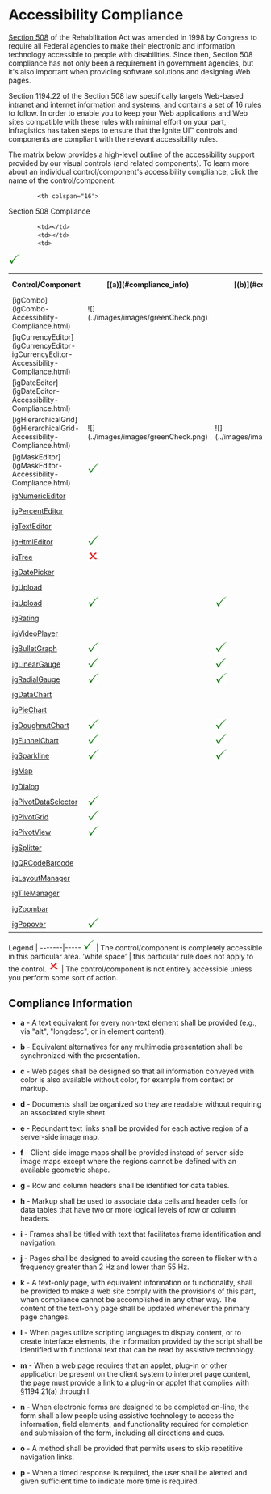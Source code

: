 ﻿<!--
|metadata|
{
    "fileName": "accessibility-compliance",
    "controlName": [],
    "tags": []
}
|metadata|
-->

# Accessibility Compliance

[Section 508](http://www.section508.gov/) of the Rehabilitation Act was amended in 1998 by Congress to require all Federal agencies to make their electronic and information technology accessible to people with disabilities. Since then, Section 508 compliance has not only been a requirement in government agencies, but it's also important when providing software solutions and designing Web pages.

Section 1194.22 of the Section 508 law specifically targets Web-based intranet and internet information and systems, and contains a set of 16 rules to follow. In order to enable you to keep your Web applications and Web sites compatible with these rules with minimal effort on your part, Infragistics has taken steps to ensure that the Ignite UI™ controls and components are compliant with the relevant accessibility rules.

The matrix below provides a high-level outline of the accessibility support provided by our visual controls (and related components). To learn more about an individual control/component's accessibility compliance, click the name of the control/component. 

<table class="table table-striped">
    <tbody>
        <tr>
            <th rowspan="2">
Control/Component
            </th>

            <th colspan="16">
Section 508 Compliance
            </th>

</tr>        <tr>
            <th>
[(a)](#compliance_info)
            </th>
            <th>
[(b)](#compliance_info)
            </th>
            <th>
[(c)](#compliance_info)
            </th>
            <th>
[(d)](#compliance_info)
            </th>
            <th>
[(e)](#compliance_info)
            </th>
            <th>
[(f)](#compliance_info)
            </th>
            <th>
[(g)](#compliance_info)
            </th>
            <th>
[(h)](#compliance_info)
            </th>
            <th>
[(i)](#compliance_info)
            </th>
            <th>
[(j)](#compliance_info)
            </th>
            <th>
[(k)](#compliance_info)
            </th>
            <th>
[(l)](#compliance_info)
            </th>
            <th>
[(m)](#compliance_info)
            </th>
            <th>
[(n)](#compliance_info)
            </th>
            <th>
[(o)](#compliance_info)
            </th>
            <th>
[(p)](#compliance_info)
            </th>

</tr>
        <tr>
            <td>
[igCombo](igCombo-Accessibility-Compliance.html)
            </td>            
            <td>
![](../images/images/greenCheck.png)
            </td>
            <td></td>
            <td>
![](../images/images/greenCheck.png)
            </td>
            <td>
![](../images/images/greenCheck.png)
            </td>
            <td></td>
            <td></td>
            <td></td>
            <td></td>
            <td></td>
            <td>
![](../images/images/greenCheck.png)
            </td>
            <td>
![](../images/images/greenCheck.png)
            </td>
            <td>
![](../images/images/greenCheck.png)
            </td>
            <td></td>
            <td></td>
            <td></td>
            <td>
![](../images/images/greenCheck.png)
            </td>
        </tr>
        <tr>
            <td>
[igCurrencyEditor](igCurrencyEditor-igCurrencyEditor-Accessibility-Compliance.html)
            </td>
            <td></td>
            <td></td>
            <td>
![](../images/images/greenCheck.png)
            </td>
            <td>
![](../images/images/greenCheck.png)
            </td>
            <td></td>
            <td></td>
            <td></td>
            <td></td>
            <td></td>
            <td></td>
            <td></td>
            <td>
![](../images/images/greenCheck.png)
            </td>
            <td></td>
            <td>
![](../images/images/greenCheck.png)
            </td>
            <td></td>
            <td></td>
        </tr>
        <tr>
            <td>
[igDateEditor](igDateEditor-Accessibility-Compliance.html)
            </td>
            <td></td>
            <td></td>
            <td>
![](../images/images/greenCheck.png)
            </td>
            <td>
![](../images/images/greenCheck.png)
            </td>
            <td></td>
            <td></td>
            <td></td>
            <td></td>
            <td></td>
            <td></td>
            <td></td>
            <td>
![](../images/images/greenCheck.png)
            </td>
            <td></td>
            <td>
![](../images/images/greenCheck.png)
            </td>
            <td></td>
            <td></td>
        </tr>
        <tr>
            <td>
[igHierarchicalGrid](igHierarchicalGrid-Accessibility-Compliance.html)
            </td>
            <td>
![](../images/images/greenCheck.png)
            </td>
            <td>
![](../images/images/greenCheck.png)
            </td>
            <td></td>
            <td>
![](../images/images/greenCheck.png)
            </td>
            <td></td>
            <td></td>
            <td>
![](../images/images/greenCheck.png)
            </td>
            <td>
![](../images/images/greenCheck.png)
            </td>
            <td></td>
            <td></td>
            <td></td>
            <td></td>
            <td></td>
            <td>
![](../images/images/redX.png)
            </td>
            <td></td>
            <td></td>
        </tr>
        <tr>
            <td>
[igMaskEditor](igMaskEditor-Accessibility-Compliance.html)
            </td>

            <td></td>
            <td></td>
            <td>
![](../images/images/greenCheck.png)
            </td>
            <td>
![](../images/images/greenCheck.png)
            </td>
            <td></td>
            <td></td>
            <td></td>
            <td></td>
            <td></td>
            <td></td>
            <td></td>
            <td>
![](../images/images/greenCheck.png)
            </td>
            <td></td>
            <td>
![](../images/images/greenCheck.png)
            </td>
            <td></td>
            <td></td>
        </tr>
        <tr>
            <td>
[igNumericEditor](igNumericEditor-Accessibility-Compliance.html)
            </td>
            <td></td>
            <td></td>
            <td>
![](../images/images/greenCheck.png)
            </td>
            <td>
![](../images/images/greenCheck.png)
            </td>
            <td></td>
            <td></td>
            <td></td>
            <td></td>
            <td></td>
            <td></td>
            <td></td>
            <td>
![](../images/images/greenCheck.png)
            </td>
            <td></td>
            <td>
![](../images/images/greenCheck.png)
            </td>
            <td></td>
            <td></td>
        </tr>
        <tr>
            <td>
[igPercentEditor](igPercentEditor-Accessibility-Compliance.html)
            </td>
            <td></td>
            <td></td>
            <td>
![](../images/images/greenCheck.png)
            </td>
            <td>
![](../images/images/greenCheck.png)
            </td>
            <td></td>
            <td></td>
            <td></td>
            <td></td>
            <td></td>
            <td></td>
            <td></td>
            <td>
![](../images/images/greenCheck.png)
            </td>
            <td></td>
            <td>
![](../images/images/greenCheck.png)
            </td>
            <td></td>
            <td></td>
        </tr>
        <tr>
            <td>
[igTextEditor](igTextEditor-Accessibility-Compliance.html)
            </td>
            <td></td>
            <td></td>
            <td>
![](../images/images/greenCheck.png)
            </td>
            <td>
![](../images/images/greenCheck.png)
            </td>
            <td></td>
            <td></td>
            <td></td>
            <td></td>
            <td></td>
            <td></td>
            <td></td>
            <td>
![](../images/images/greenCheck.png)
            </td>
            <td></td>
            <td>
![](../images/images/greenCheck.png)
            </td>
            <td></td>
            <td></td>
        </tr>
        <tr>
            <td>
[igHtmlEditor](igHtmlEditor-Accessibility-Compliance.html)
            </td>
            <td>
![](../images/images/greenCheck.png)
            </td>
            <td></td>
            <td>
![](../images/images/redX.png)
            </td>
            <td>
![](../images/images/redX.png)
            </td>
            <td></td>
            <td></td>
            <td></td>
            <td></td>
            <td></td>
            <td>
![](../images/images/greenCheck.png)
            </td>
            <td>
![](../images/images/redX.png)
            </td>
            <td>
![](../images/images/redX.png)
            </td>
            <td>
![](../images/images/greenCheck.png)
            </td>
            <td>
![](../images/images/greenCheck.png)
            </td>
            <td></td>
            <td></td>
        </tr>
        <tr>
            <td>
[igTree](igTree-Accessibility-Compliance.html)
            </td>
            <td>
![](../images/images/redX.png)
            </td>
            <td></td>
            <td>
![](../images/images/greenCheck.png)
            </td>
            <td>
![](../images/images/greenCheck.png)
            </td>
            <td></td>
            <td></td>
            <td></td>
            <td></td>
            <td></td>
            <td></td>
            <td>
![](../images/images/greenCheck.png)
            </td>
            <td></td>
            <td></td>
            <td>
![](../images/images/greenCheck.png)
            </td>
            <td></td>
            <td></td>
        </tr>
        <tr>
            <td>
[igDatePicker](igDatePicker-Accessibility-Compliance.html)
            </td>
            <td></td>
            <td></td>
            <td>
![](../images/images/greenCheck.png)
            </td>
            <td>
![](../images/images/greenCheck.png)
            </td>
            <td></td>
            <td></td>
            <td></td>
            <td></td>
            <td></td>
            <td></td>
            <td></td>
            <td>
![](../images/images/greenCheck.png)
            </td>
            <td></td>
            <td>
![](../images/images/greenCheck.png)
            </td>
            <td></td>
            <td></td>
        </tr>
        <tr>
            <td>
[igUpload](igUpload-Accessibility-Compliance.html)
            </td>
            <td></td>
            <td></td>
            <td>
![](../images/images/greenCheck.png)
            </td>
            <td>
![](../images/images/redX.png)
            </td>
            <td></td>
            <td></td>
            <td></td>
            <td></td>
            <td></td>
            <td></td>
            <td></td>
            <td>
![](../images/images/greenCheck.png)
            </td>
            <td></td>
            <td>
![](../images/images/greenCheck.png)
            </td>
            <td>
![](../images/images/greenCheck.png)
            </td>
            <td>
![](../images/images/greenCheck.png)
            </td>
        </tr>
        <tr>
            <td>
[igUpload](igUpload-Accessibility-Compliance.html)
            </td>
            <td>
![](../images/images/greenCheck.png)
            </td>
            <td>
![](../images/images/greenCheck.png)
            </td>
            <td></td>
            <td>
![](../images/images/redX.png)
            </td>
            <td></td>
            <td></td>
            <td>
![](../images/images/greenCheck.png)
            </td>
            <td>
![](../images/images/greenCheck.png)
            </td>
            <td></td>
            <td>
![](../images/images/greenCheck.png)
            </td>
            <td>
![](../images/images/redX.png)
            </td>
            <td>
![](../images/images/redX.png)
            </td>
            <td></td>
            <td>
![](../images/images/greenCheck.png)
            </td>
            <td></td>
            <td></td>
        </tr>
        <tr>
            <td>
[igRating](igRating-Accessibility-Compliance.html)
            </td>
            <td></td>
            <td></td>
            <td>
![](../images/images/greenCheck.png)
            </td>
            <td>
![](../images/images/redX.png)
            </td>
            <td></td>
            <td></td>
            <td></td>
            <td></td>
            <td></td>
            <td></td>
            <td></td>
            <td>
![](../images/images/greenCheck.png)
            </td>
            <td></td>
            <td>
![](../images/images/greenCheck.png)
            </td>
            <td></td>
            <td></td>
        </tr>
        <tr>
            <td>
[igVideoPlayer](igVideoPlayer-Accessibility-Compliance.html)
            </td>
            <td></td>
            <td></td>
            <td>
![](../images/images/greenCheck.png)
            </td>
            <td>
![](../images/images/redX.png)
            </td>
            <td></td>
            <td></td>
            <td></td>
            <td></td>
            <td></td>
            <td>
![](../images/images/redX.png)
            </td>
            <td></td>
            <td>
![](../images/images/greenCheck.png)
            </td>
            <td></td>
            <td>
![](../images/images/greenCheck.png)
            </td>
            <td></td>
            <td></td>
        </tr>
        <tr>
            <td>
[igBulletGraph](igBulletGraph-Accessibility-Compliance.html)
            </td>
            <td>
![](../images/images/greenCheck.png)
            </td>
            <td>
![](../images/images/greenCheck.png)
            </td>
            <td>
![](../images/images/greenCheck.png)
            </td>
            <td>
![](../images/images/redX.png)
            </td>
            <td></td>
            <td></td>
            <td></td>
            <td></td>
            <td></td>
            <td></td>
            <td></td>
            <td></td>
            <td></td>
            <td></td>
            <td></td>
            <td></td>
        </tr>
        <tr>
            <td>
[igLinearGauge](igLinearGauge-Accessibility-Compliance.html)
            </td>
            <td>
![](../images/images/greenCheck.png)
            </td>
            <td>
![](../images/images/greenCheck.png)
            </td>
            <td>
![](../images/images/greenCheck.png)
            </td>
            <td>
![](../images/images/redX.png)
            </td>
            <td></td>
            <td></td>
            <td></td>
            <td></td>
            <td></td>
            <td></td>
            <td></td>
            <td></td>
            <td></td>
            <td></td>
            <td></td>
            <td></td>
        </tr>
        <tr>
            <td>
[igRadialGauge](igRadialGauge.html)
            </td>
            <td>
![](../images/images/greenCheck.png)
            </td>
            <td>
![](../images/images/greenCheck.png)
            </td>
            <td>
![](../images/images/greenCheck.png)
            </td>
            <td>
![](../images/images/redX.png)
            </td>
            <td></td>
            <td></td>
            <td></td>
            <td></td>
            <td></td>
            <td></td>
            <td></td>
            <td></td>
            <td></td>
            <td></td>
            <td></td>
            <td></td>
        </tr>
        <tr>
            <td>
[igDataChart](igDataChart-Accessibility-Compliance.html)
            </td>
            <td></td>
            <td></td>
            <td>
![](../images/images/greenCheck.png)
            </td>
            <td>
![](../images/images/redX.png)
            </td>
            <td></td>
            <td></td>
            <td></td>
            <td></td>
            <td></td>
            <td>
![](../images/images/greenCheck.png)
            </td>
            <td></td>
            <td>
![](../images/images/greenCheck.png)
            </td>
            <td></td>
            <td>
![](../images/images/greenCheck.png)
            </td>
            <td></td>
            <td></td>
        </tr>
        <tr>
            <td>
[igPieChart](igPieChart-Accessibility.html)
            </td>
            <td></td>
            <td></td>
            <td>
![](../images/images/greenCheck.png)
            </td>
            <td>
![](../images/images/redX.png)
            </td>
            <td></td>
            <td></td>
            <td></td>
            <td></td>
            <td></td>
            <td>
![](../images/images/greenCheck.png)
            </td>
            <td></td>
            <td>
![](../images/images/greenCheck.png)
            </td>
            <td></td>
            <td>
![](../images/images/greenCheck.png)
            </td>
            <td></td>
            <td></td>
        </tr>
        <tr>
            <td>
[igDoughnutChart](igDoughnutChart-Accessibility-Compliance.html)
            </td>
            <td>
![](../images/images/greenCheck.png)
            </td>
            <td>
![](../images/images/greenCheck.png)
            </td>
            <td>
![](../images/images/greenCheck.png)
            </td>
            <td>
![](../images/images/redX.png)
            </td>
            <td></td>
            <td></td>
            <td></td>
            <td></td>
            <td></td>
            <td></td>
            <td></td>
            <td></td>
            <td></td>
            <td></td>
            <td></td>
            <td></td>
        </tr>
        <tr>
            <td>
[igFunnelChart](igFunnelChart-Accessibility-Compliance.html)
            </td>
            <td>
![](../images/images/greenCheck.png)
            </td>
            <td>
![](../images/images/greenCheck.png)
            </td>
            <td>
![](../images/images/greenCheck.png)
            </td>
            <td>
![](../images/images/redX.png)
            </td>
            <td></td>
            <td></td>
            <td></td>
            <td></td>
            <td></td>
            <td></td>
            <td></td>
            <td></td>
            <td></td>
            <td></td>
            <td></td>
            <td></td>
        </tr>
        <tr>
            <td>
[igSparkline](igSparkline-Accessibility-Compliance.html)
            </td>
            <td>
![](../images/images/greenCheck.png)
            </td>
            <td>
![](../images/images/greenCheck.png)
            </td>
            <td>
![](../images/images/greenCheck.png)
            </td>
            <td>
![](../images/images/redX.png)
            </td>
            <td></td>
            <td></td>
            <td></td>
            <td></td>
            <td></td>
            <td></td>
            <td></td>
            <td></td>
            <td></td>
            <td></td>
            <td></td>
            <td></td>
        </tr>
        <tr>
            <td>
[igMap](igMap-Accessibility-Compliance.html)
            </td>
            <td></td>
            <td></td>
            <td>
![](../images/images/greenCheck.png)
            </td>
            <td>
![](../images/images/redX.png)
            </td>
            <td></td>
            <td></td>
            <td></td>
            <td></td>
            <td></td>
            <td>
![](../images/images/greenCheck.png)
            </td>
            <td></td>
            <td>
![](../images/images/greenCheck.png)
            </td>
            <td></td>
            <td>
![](../images/images/greenCheck.png)
            </td>
            <td></td>
            <td></td>
        </tr>
        <tr>
            <td>
[igDialog](igDialog-Accessibility-Compliance.html)
            </td>
            <td></td>
            <td></td>
            <td>
![](../images/images/greenCheck.png)
            </td>
            <td>
![](../images/images/redX.png)
            </td>
            <td></td>
            <td></td>
            <td></td>
            <td></td>
            <td></td>
            <td></td>
            <td></td>
            <td>
![](../images/images/greenCheck.png)
            </td>
            <td></td>
            <td></td>
            <td></td>
            <td></td>
        </tr>
        <tr>
            <td>
[igPivotDataSelector](igPivotDataSelector-Accessibility-Compliance.html)
            </td>
            <td>
![](../images/images/greenCheck.png)
            </td>
            <td></td>
            <td>
![](../images/images/greenCheck.png)
            </td>
            <td>
![](../images/images/redX.png)
            </td>
            <td></td>
            <td></td>
            <td></td>
            <td></td>
            <td></td>
            <td>
![](../images/images/greenCheck.png)
            </td>
            <td>
![](../images/images/redX.png)
            </td>
            <td>
![](../images/images/redX.png)
            </td>
            <td></td>
            <td>
![](../images/images/greenCheck.png)
            </td>
            <td></td>
            <td></td>
        </tr>
        <tr>
            <td>
[igPivotGrid](igPivotGrid-Accessibility-Compliance.html)
            </td>
            <td>
![](../images/images/greenCheck.png)
            </td>
            <td></td>
            <td>
![](../images/images/greenCheck.png)
            </td>
            <td>
![](../images/images/redX.png)
            </td>
            <td></td>
            <td></td>
            <td>
![](../images/images/greenCheck.png)
            </td>
            <td>
![](../images/images/greenCheck.png)
            </td>
            <td></td>
            <td>
![](../images/images/greenCheck.png)
            </td>
            <td>
![](../images/images/redX.png)
            </td>
            <td>
![](../images/images/redX.png)
            </td>
            <td></td>
            <td>
![](../images/images/greenCheck.png)
            </td>
            <td></td>
            <td></td>
        </tr>
        <tr>
            <td>
[igPivotView](igPivotView-Accessibility-Compliance.html)
            </td>
            <td>
![](../images/images/greenCheck.png)
            </td>
            <td></td>
            <td>
![](../images/images/greenCheck.png)
            </td>
            <td>
![](../images/images/redX.png)
            </td>
            <td></td>
            <td></td>
            <td>
![](../images/images/greenCheck.png)
            </td>
            <td>
![](../images/images/greenCheck.png)
            </td>
            <td></td>
            <td>
![](../images/images/greenCheck.png)
            </td>
            <td>
![](../images/images/redX.png)
            </td>
            <td>
![](../images/images/redX.png)
            </td>
            <td></td>
            <td>
![](../images/images/greenCheck.png)
            </td>
            <td></td>
            <td></td>
        </tr>
        <tr>
            <td>
[igSplitter](igSplitter-Accessibility-Compliance.html)
            </td>
            <td></td>
            <td></td>
            <td>
![](../images/images/greenCheck.png)
            </td>
            <td>
![](../images/images/greenCheck.png)
            </td>
            <td></td>
            <td></td>
            <td></td>
            <td></td>
            <td></td>
            <td></td>
            <td></td>
            <td></td>
            <td></td>
            <td>
![](../images/images/greenCheck.png)
            </td>
            <td></td>
            <td></td>
        </tr>
        <tr>
            <td>
[igQRCodeBarcode](igQRCodeBarcode-Accessibility-Compliance.html)
            </td>
            <td></td>
            <td></td>
            <td>
![](../images/images/greenCheck.png)
            </td>
            <td>
![](../images/images/greenCheck.png)
            </td>
            <td></td>
            <td></td>
            <td></td>
            <td></td>
            <td></td>
            <td></td>
            <td></td>
            <td>
![](../images/images/greenCheck.png)
            </td>
            <td></td>
            <td></td>
            <td></td>
            <td></td>
        </tr>
        <tr>
            <td>
[igLayoutManager](igLayoutManager-Accessibility-Compliance.html)
            </td>
            <td></td>
            <td></td>
            <td>
![](../images/images/greenCheck.png)
            </td>
            <td></td>
            <td></td>
            <td></td>
            <td></td>
            <td></td>
            <td></td>
            <td>
![](../images/images/greenCheck.png)
            </td>
            <td></td>
            <td></td>
            <td></td>
            <td></td>
            <td></td>
            <td></td>
        </tr>
        <tr>
            <td>
[igTileManager](igTileManager-Accessibility-Compliance.html)
            </td>
            <td></td>
            <td></td>
            <td>
![](../images/images/greenCheck.png)
            </td>
            <td></td>
            <td></td>
            <td></td>
            <td></td>
            <td></td>
            <td></td>
            <td>
![](../images/images/greenCheck.png)
            </td>
            <td></td>
            <td></td>
            <td></td>
            <td></td>
            <td></td>
            <td></td>
        </tr>
        <tr>
            <td>
[igZoombar](igZoombar-Accessibility-Compliance.html)
            </td>
            <td></td>
            <td></td>
            <td>
![](../images/images/greenCheck.png)
            </td>
            <td></td>
            <td></td>
            <td></td>
            <td></td>
            <td></td>
            <td></td>
            <td>
![](../images/images/greenCheck.png)
            </td>
            <td></td>
            <td></td>
            <td></td>
            <td></td>
            <td></td>
            <td></td>
        </tr>
        <tr>
            <td>
[igPopover](igPopover-Accessibility-Compliance.html)
            </td>
            <td>
![](../images/images/greenCheck.png)
            </td>
            <td></td>
            <td>
![](../images/images/greenCheck.png)
            </td>
            <td>
![](../images/images/redX.png)
            </td>
            <td></td>
            <td></td>
            <td></td>
            <td></td>
            <td></td>
            <td>
![](../images/images/greenCheck.png)
            </td>
            <td></td>
            <td></td>
            <td></td>
            <td></td>
            <td></td>
            <td></td>
        </tr>
    </tbody>
</table>

Legend | 
-------|-----
![](../images/images/greenCheck.png) | The control/component is completely accessible in this particular area.
'white space' | this particular rule does not apply to the control.
![](../images/images/redX.png) | The control/component is not entirely accessible unless you perform some sort of action.

## <a id="compliance_info"></a> Compliance Information

 - **a** - A text equivalent for every non-text element shall be provided (e.g., via "alt", "longdesc", or in element content).

 - **b** - Equivalent alternatives for any multimedia presentation shall be synchronized with the presentation.

 - **c** - Web pages shall be designed so that all information conveyed with color is also available without color, for example from context or markup.

 - **d** - Documents shall be organized so they are readable without requiring an associated style sheet.

 - **e** - Redundant text links shall be provided for each active region of a server-side image map.

 - **f** - Client-side image maps shall be provided instead of server-side image maps except where the regions cannot be defined with an available geometric shape.

 - **g** - Row and column headers shall be identified for data tables.

 - **h** - Markup shall be used to associate data cells and header cells for data tables that have two or more logical levels of row or column headers.

 - **i** - Frames shall be titled with text that facilitates frame identification and navigation.

 - **j** - Pages shall be designed to avoid causing the screen to flicker with a frequency greater than 2 Hz and lower than 55 Hz.

 - **k** - A text-only page, with equivalent information or functionality, shall be provided to make a web site comply with the provisions of this part, when compliance cannot be accomplished in any other way. The content of the text-only page shall be updated whenever the primary page changes.

 - **l** - When pages utilize scripting languages to display content, or to create interface elements, the information provided by the script shall be identified with functional text that can be read by assistive technology.

 - **m** - When a web page requires that an applet, plug-in or other application be present on the client system to interpret page content, the page must provide a link to a plug-in or applet that complies with §1194.21(a) through l.
 
 - **n** - When electronic forms are designed to be completed on-line, the form shall allow people using assistive technology to access the information, field elements, and functionality required for completion and submission of the form, including all directions and cues.

 - **o** - A method shall be provided that permits users to skip repetitive navigation links.

 - **p** - When a timed response is required, the user shall be alerted and given sufficient time to indicate more time is required.
